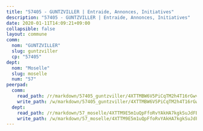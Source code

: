 ```yaml
---
title: "57405 - GUNTZVILLER | Entraide, Annonces, Initiatives"
description: "57405 - GUNTZVILLER | Entraide, Annonces, Initiatives"
date: 2020-01-11T14:09:21+09:00
collapsible: false
layout: commune
comm:
  nom: "GUNTZVILLER"
  slug: guntzviller
  cp: "57405"
dept:
  nom: "Moselle"
  slug: moselle
  num: "57"
peerpad:
  comm:
    read_path: /r/markdown/57405_guntzviller/4XTTMBW6V5PiCqTM2h4T16rGwvwQVGWEQrcfdwL2pEs5jgRPS
    write_path: /w/markdown/57405_guntzviller/4XTTMBW6V5PiCqTM2h4T16rGwvwQVGWEQrcfdwL2pEs5jgRPS-K3TgUNb9FFfaLQgUmHe5Mmks14nJQxpe6mYay9VX9iGceSU1QgnL2wEtNpJ86UqYdsvVjpVBxySBCYWupiwCQUESXfaaUqrs1XARyWcaqoQb9WAfNmZUmtGk6uP7QqBdpe5rc5nc
  dept:
    read_path: /r/markdown/57_moselle/4XTTM9E5m1uQpFfoRvYAkHA7kgkSuJdFBSCmoLnZ6YvxmqAKj
    write_path: /w/markdown/57_moselle/4XTTM9E5m1uQpFfoRvYAkHA7kgkSuJdFBSCmoLnZ6YvxmqAKj-K3TgTxpsRhjGfb3pJqDaX4rYTLkyLoK3BLA4awBfhTSCoyNhResrhhmfsEF8aKnccedt5XoBzWeRYfKxQxNKv71ETcpGharLRE7rdgTKY3uSaW3Du2dz8v23YEY268mfYmweTFnR
---
```


